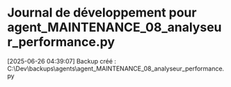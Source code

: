 # Journal de développement pour agent_MAINTENANCE_08_analyseur_performance.py

[2025-06-26 04:39:07] Backup créé : C:\Dev\backups\agents\agent_MAINTENANCE_08_analyseur_performance.py

